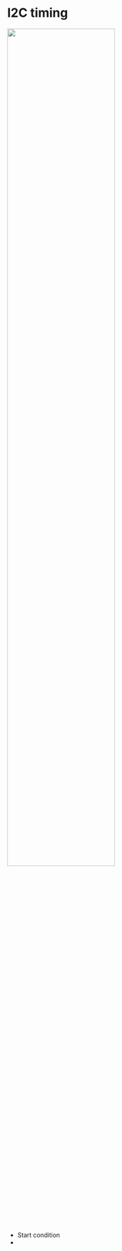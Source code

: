 # I2C timing

<img src="https://upload.wikimedia.org/wikipedia/commons/6/64/I2C_data_transfer.svg" width="70%"/>



- Start condition
- 